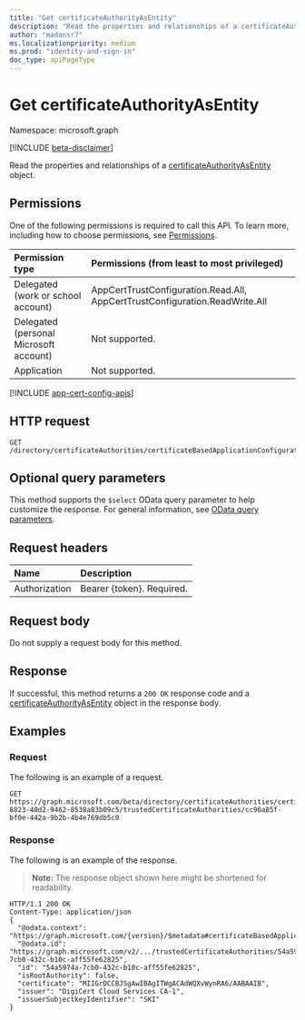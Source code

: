 ```yaml
---
title: "Get certificateAuthorityAsEntity"
description: "Read the properties and relationships of a certificateAuthorityAsEntity object."
author: "madansr7"
ms.localizationpriority: medium
ms.prod: "identity-and-sign-in"
doc_type: apiPageType
---
```


# Get certificateAuthorityAsEntity

Namespace: microsoft.graph

[!INCLUDE [beta-disclaimer](../../includes/beta-disclaimer.md)]

Read the properties and relationships of a [certificateAuthorityAsEntity](../resources/certificateauthorityasentity.md) object.

## Permissions

One of the following permissions is required to call this API. To learn more, including how to choose permissions, see [Permissions](/graph/permissions-reference).

|Permission type|Permissions (from least to most privileged)|
|:---|:---|
|Delegated (work or school account)|AppCertTrustConfiguration.Read.All, AppCertTrustConfiguration.ReadWrite.All|
|Delegated (personal Microsoft account)|Not supported.|
|Application|Not supported.|

[!INCLUDE [app-cert-config-apis](../includes/rbac-for-apis/app-cert-config-apis.md)]
## HTTP request

<!-- {
  "blockType": "ignored"
}
-->
``` http
GET /directory/certificateAuthorities/certificateBasedApplicationConfigurations/{certificateBasedApplicationConfigurationId}/trustedCertificateAuthorities/{trustedCertificateAuthorityId}
```

## Optional query parameters

This method supports the `$select` OData query parameter to help customize the response. For general information, see [OData query parameters](/graph/query-parameters).


## Request headers
|Name|Description|
|:---|:---|
|Authorization|Bearer {token}. Required.|

## Request body
Do not supply a request body for this method.

## Response

If successful, this method returns a `200 OK` response code and a [certificateAuthorityAsEntity](../resources/certificateauthorityasentity.md) object in the response body.

## Examples

### Request
The following is an example of a request.
<!-- {
  "blockType": "request",
  "name": "get_certificateauthorityasentity"
}
-->
``` http
GET https://graph.microsoft.com/beta/directory/certificateAuthorities/certificateBasedApplicationConfigurations/15420ad7-8823-40d2-9462-8538a83b09c5/trustedCertificateAuthorities/cc96a85f-bf0e-442a-9b2b-4b4e769db5c0
```


### Response
The following is an example of the response.
>**Note:** The response object shown here might be shortened for readability.
<!-- {
  "blockType": "response",
  "truncated": true,
  "@odata.type": "microsoft.graph.certificateAuthorityAsEntity"
}
-->
``` http
HTTP/1.1 200 OK
Content-Type: application/json
{
  "@odata.context": "https://graph.microsoft.com/{version}/$metadata#certificateBasedApplicationConfigurations({id})/trustedCertificateAuthorities/$entity",
  "@odata.id": "https://graph.microsoft.com/v2/.../trustedCertificateAuthorities/54a5974a-7cb0-432c-b10c-aff55fe62825",
  "id": "54a5974a-7cb0-432c-b10c-aff55fe62825",
  "isRootAuthority": false,
  "certificate": "MIIGrDCCBJSgAwIBAgITWgACAdWQXvWynRA6/AABAAIB",
  "issuer": "DigiCert Cloud Services CA-1",
  "issuerSubjectkeyIdentifier": "SKI"
}
```
